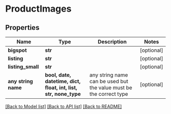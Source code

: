# ProductImages


## Properties
Name | Type | Description | Notes
------------ | ------------- | ------------- | -------------
**bigspot** | **str** |  | [optional] 
**listing** | **str** |  | [optional] 
**listing_small** | **str** |  | [optional] 
**any string name** | **bool, date, datetime, dict, float, int, list, str, none_type** | any string name can be used but the value must be the correct type | [optional]

[[Back to Model list]](../README.md#documentation-for-models) [[Back to API list]](../README.md#documentation-for-api-endpoints) [[Back to README]](../README.md)


